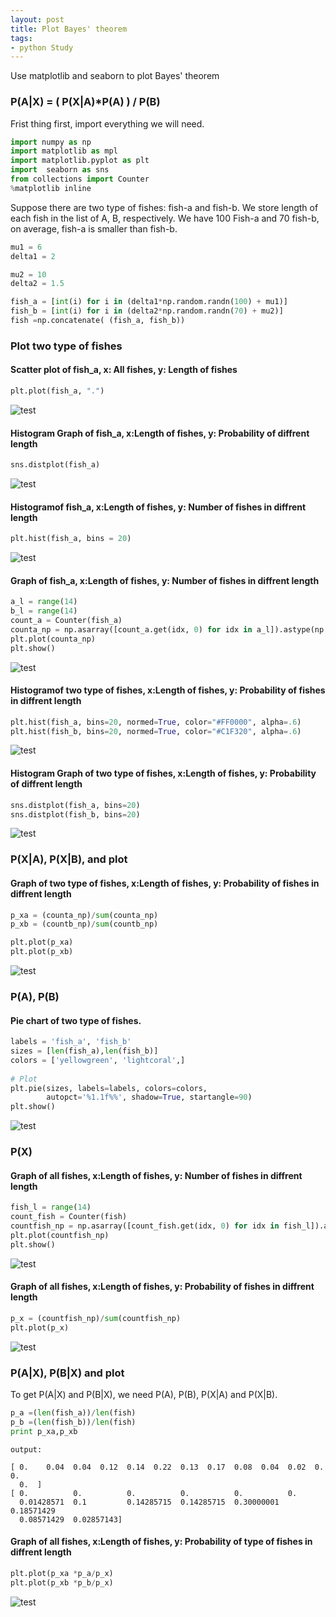 ```yaml
---
layout: post
title: Plot Bayes' theorem
tags: 
- python Study
---
```

Use matplotlib and seaborn to plot Bayes' theorem

###  P(A|X) = ( P(X|A)*P(A) ) / P(B)

Frist thing first, import everything we will need.

```python
import numpy as np
import matplotlib as mpl
import matplotlib.pyplot as plt
import  seaborn as sns
from collections import Counter
%matplotlib inline
```

Suppose there are two type of fishes: fish-a and fish-b. We store length of each fish in the list of A, B, respectively. We have 100 Fish-a and 70 fish-b, on average, fish-a is smaller than fish-b.

```python
mu1 = 6
delta1 = 2

mu2 = 10
delta2 = 1.5

fish_a = [int(i) for i in (delta1*np.random.randn(100) + mu1)]
fish_b = [int(i) for i in (delta2*np.random.randn(70) + mu2)]
fish =np.concatenate( (fish_a, fish_b))
```

### Plot two type of fishes

#### Scatter plot of fish_a, x: All  fishes, y: Length of fishes

```python
plt.plot(fish_a, ".")
```
![test](https://raw.githubusercontent.com/JingQin-JQ/JingQIn-JQ.github.io/0562ad9434fa7d1bd8f1b05e479a52a469f446bc/images/2017-06-28/Screen%20Shot%202017-06-28%20at%2020.47.02.png)

#### Histogram Graph of fish_a, x:Length of fishes, y: Probability of diffrent length

```python
sns.distplot(fish_a)
```
![test](https://raw.githubusercontent.com/JingQin-JQ/JingQIn-JQ.github.io/0562ad9434fa7d1bd8f1b05e479a52a469f446bc/images/2017-06-28/Screen%20Shot%202017-06-28%20at%2020.48.57.png)

#### Histogramof fish_a, x:Length of fishes, y: Number of fishes in diffrent length


```python
plt.hist(fish_a, bins = 20)
```
![test](https://raw.githubusercontent.com/JingQin-JQ/JingQIn-JQ.github.io/0562ad9434fa7d1bd8f1b05e479a52a469f446bc/images/2017-06-28/Screen%20Shot%202017-06-28%20at%2020.49.17.png)

#### Graph of fish_a, x:Length of fishes, y: Number of fishes in diffrent length


```python
a_l = range(14)
b_l = range(14)
count_a = Counter(fish_a)
counta_np = np.asarray([count_a.get(idx, 0) for idx in a_l]).astype(np.float32)
plt.plot(counta_np)
plt.show()
```

![test](https://raw.githubusercontent.com/JingQin-JQ/JingQIn-JQ.github.io/0562ad9434fa7d1bd8f1b05e479a52a469f446bc/images/2017-06-28/Screen%20Shot%202017-06-28%20at%2020.49.41.png)

#### Histogramof two type of fishes, x:Length of fishes, y: Probability of fishes in diffrent length

```python
plt.hist(fish_a, bins=20, normed=True, color="#FF0000", alpha=.6)
plt.hist(fish_b, bins=20, normed=True, color="#C1F320", alpha=.6)
```
![test](https://raw.githubusercontent.com/JingQin-JQ/JingQIn-JQ.github.io/0562ad9434fa7d1bd8f1b05e479a52a469f446bc/images/2017-06-28/Screen%20Shot%202017-06-28%20at%2020.49.56.png)

#### Histogram Graph of two type of fishes, x:Length of fishes, y: Probability of diffrent length


```python
sns.distplot(fish_a, bins=20)
sns.distplot(fish_b, bins=20)
```
![test](https://raw.githubusercontent.com/JingQin-JQ/JingQIn-JQ.github.io/0562ad9434fa7d1bd8f1b05e479a52a469f446bc/images/2017-06-28/Screen%20Shot%202017-06-28%20at%2020.50.12.png)

### P(X|A), P(X|B), and plot

#### Graph of two type of fishes, x:Length of fishes, y: Probability of fishes in diffrent length

```python
p_xa = (counta_np)/sum(counta_np)
p_xb = (countb_np)/sum(countb_np)

plt.plot(p_xa)
plt.plot(p_xb)
```
![test](https://raw.githubusercontent.com/JingQin-JQ/JingQIn-JQ.github.io/0562ad9434fa7d1bd8f1b05e479a52a469f446bc/images/2017-06-28/Screen%20Shot%202017-06-28%20at%2020.56.49.png)

### P(A), P(B)

#### Pie chart of two type of fishes.
```python
labels = 'fish_a', 'fish_b'
sizes = [len(fish_a),len(fish_b)]
colors = ['yellowgreen', 'lightcoral',]
 
# Plot
plt.pie(sizes, labels=labels, colors=colors,
        autopct='%1.1f%%', shadow=True, startangle=90)
plt.show()
```
![test](https://raw.githubusercontent.com/JingQin-JQ/JingQIn-JQ.github.io/0562ad9434fa7d1bd8f1b05e479a52a469f446bc/images/2017-06-28/Screen%20Shot%202017-06-28%20at%2020.57.03.png)

### P(X)

#### Graph of all fishes, x:Length of fishes, y: Number of fishes in diffrent length
```python
fish_l = range(14)
count_fish = Counter(fish)
countfish_np = np.asarray([count_fish.get(idx, 0) for idx in fish_l]).astype(np.float32)
plt.plot(countfish_np)
plt.show()
```
![test](https://raw.githubusercontent.com/JingQin-JQ/JingQIn-JQ.github.io/0562ad9434fa7d1bd8f1b05e479a52a469f446bc/images/2017-06-28/Screen%20Shot%202017-06-28%20at%2020.57.15.png)

#### Graph of all fishes, x:Length of fishes, y: Probability of fishes in diffrent length

```python
p_x = (countfish_np)/sum(countfish_np)
plt.plot(p_x)
```
![test](https://raw.githubusercontent.com/JingQin-JQ/JingQIn-JQ.github.io/0562ad9434fa7d1bd8f1b05e479a52a469f446bc/images/2017-06-28/Screen%20Shot%202017-06-28%20at%2020.57.27.png)

### P(A|X), P(B|X) and plot

To get P(A|X) and  P(B|X), we need P(A), P(B), P(X|A) and P(X|B).


```python
p_a =(len(fish_a))/len(fish)
p_b =(len(fish_b))/len(fish)
print p_xa,p_xb
```
```
output:

[ 0.    0.04  0.04  0.12  0.14  0.22  0.13  0.17  0.08  0.04  0.02  0.    0.
  0.  ] 
[ 0.          0.          0.          0.          0.          0.
  0.01428571  0.1         0.14285715  0.14285715  0.30000001  0.18571429
  0.08571429  0.02857143]
```

#### Graph of all fishes, x:Length of fishes, y: Probability of type of fishes in diffrent length

```python
plt.plot(p_xa *p_a/p_x)
plt.plot(p_xb *p_b/p_x)
```
![test](https://raw.githubusercontent.com/JingQin-JQ/JingQIn-JQ.github.io/0562ad9434fa7d1bd8f1b05e479a52a469f446bc/images/2017-06-28/Screen%20Shot%202017-06-28%20at%2020.57.49.png)
